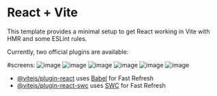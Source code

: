 # React + Vite

This template provides a minimal setup to get React working in Vite with HMR and some ESLint rules.

Currently, two official plugins are available:



#screens:
![image](https://github.com/user-attachments/assets/22072a40-0f58-49f3-8863-4ff96126e1b1)
![image](https://github.com/user-attachments/assets/adda0fcd-0bbd-4a3a-a513-a9cbd158457f)
![image](https://github.com/user-attachments/assets/42629495-2ef8-4818-989c-cc18996feb08)
![image](https://github.com/user-attachments/assets/187f02e4-3165-4d70-8e62-c8976c69a39f)
![image](https://github.com/user-attachments/assets/650b179d-4c81-45bb-95fd-712327fa78b4)
![image](https://github.com/user-attachments/assets/485dc7ed-a002-4837-8a36-830c1a128ff1)







- [@vitejs/plugin-react](https://github.com/vitejs/vite-plugin-react/blob/main/packages/plugin-react/README.md) uses [Babel](https://babeljs.io/) for Fast Refresh
- [@vitejs/plugin-react-swc](https://github.com/vitejs/vite-plugin-react-swc) uses [SWC](https://swc.rs/) for Fast Refresh
